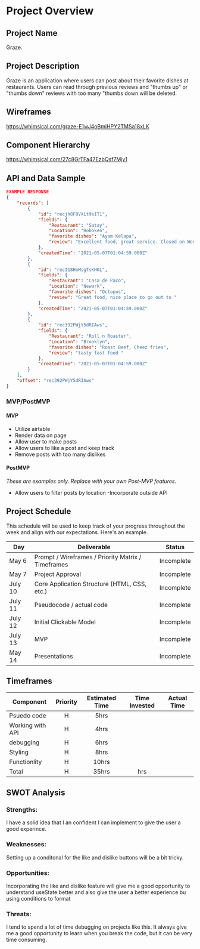 # Project Overview

## Project Name

Graze.

## Project Description

Graze is an application where users can post about their favorite dishes at restaurants. Users can read through previous reviews and "thumbs up" or "thumbs down" reviews with too many "thumbs down will be deleted. 

## Wireframes

https://whimsical.com/graze-E1wJ4oBmiHPY2TMSa18xLK

## Component Hierarchy
https://whimsical.com/27c8GrTFa47EzbQsf7Mjy1

## API and Data Sample

```json
EXAMPLE RESPONSE
{
    "records": [
        {
            "id": "recjh8F0VXLt9sIT1",
            "fields": {
                "Restaurant": "Satay",
                "Location": "Hoboken",
                "favorite dishes": "Ayam Kelapa",
                "review": "Excellent food, great service. Closed on Wednesdays"
            },
            "createdTime": "2021-05-07T01:04:59.000Z"
        },
        {
            "id": "recI18HoMsgTsKHKL",
            "fields": {
                "Restaurant": "Casa de Paco",
                "Location": "Newark",
                "favorite dishes": "Octopus",
                "review": "Great food, nice place to go out to "
            },
            "createdTime": "2021-05-07T01:04:59.000Z"
        },
        {
            "id": "rec392PWjY5dRIAws",
            "fields": {
                "Restaurant": "Roll n Roaster",
                "Location": "Brooklyn",
                "favorite dishes": "Roast Beef, Cheez fries",
                "review": "tasty fast food "
            },
            "createdTime": "2021-05-07T01:04:59.000Z"
        }
    ],
    "offset": "rec392PWjY5dRIAws"
}
```

### MVP/PostMVP


#### MVP 

- Utilize airtable 
- Render data on page 
- Allow user to make posts
- Allow users to like a post and keep track
- Remove posts with too many dislikes 


#### PostMVP  
*These are examples only. Replace with your own Post-MVP features.*

- Allow users to filter posts by location
-Incorporate outside API 

## Project Schedule

This schedule will be used to keep track of your progress throughout the week and align with our expectations. Here's an example.

|  Day | Deliverable | Status
|---|---| ---|
|May 6| Prompt / Wireframes / Priority Matrix / Timeframes | Incomplete
|May 7 | Project Approval | Incomplete
|July 10| Core Application Structure (HTML, CSS, etc.) | Incomplete
|July 11| Pseudocode / actual code | Incomplete
|July 12| Initial Clickable Model  | Incomplete
|July 13| MVP | Incomplete
|May 14| Presentations | Incomplete

## Timeframes

| Component | Priority | Estimated Time | Time Invested | Actual Time |
| --- | :---: |  :---: | :---: | :---: |
| Psuedo code | H | 5hrs|  |  |
| Working with API | H | 4hrs|  |  |
| debugging | H | 6hrs|   |  |
| Styling | H | 8hrs|  |  |
| Functionlity  | H | 10hrs|  |  |
| Total | H | 35hrs| hrs |  |

## SWOT Analysis

### Strengths:
I have a solid idea that I an confident I can implement to give the user a good experince. 

### Weaknesses:
Setting up a conditonal for the like and dislike buttons will be a bit tricky. 
### Opportunities:
Incorporating the like and dislike feature will give me a good opportunity to understand useState better and also give the user a better experience bu using conditions to format  

### Threats:
I tend to spend a lot of time debugging on projects like this. It always give me a good opportunity to learn when you break the code, but it can be very time consuming.